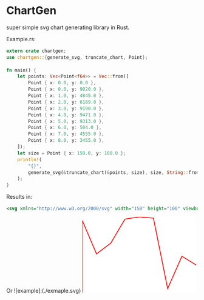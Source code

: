 # ChartGen
super simple svg chart generating library in Rust.

Example.rs:
```rust
extern crate chartgen;
use chartgen::{generate_svg, truncate_chart, Point};

fn main() {
    let points: Vec<Point<f64>> = Vec::from([
        Point { x: 0.0, y: 0.0 },
        Point { x: 0.0, y: 9020.0 },
        Point { x: 1.0, y: 4845.0 },
        Point { x: 2.0, y: 6189.0 },
        Point { x: 3.0, y: 9190.0 },
        Point { x: 4.0, y: 9471.0 },
        Point { x: 5.0, y: 9313.0 },
        Point { x: 6.0, y: 504.0 },
        Point { x: 7.0, y: 4555.0 },
        Point { x: 8.0, y: 3455.0 },
    ]);
    let size = Point { x: 150.0, y: 100.0 };
    println!(
        "{}",
        generate_svg(&truncate_chart(&points, size), size, String::from("red"))
    );
}
```
Results in:
```xml
<svg xmlns="http://www.w3.org/2000/svg" width="150" height="100" viewbox="0 0 150 100"><polyline fill="none" stroke="red" points="0.00,100.00 0.00,4.76 18.75,48.84 37.50,34.65 56.25,2.97 75.00,0.00 93.75,1.67 112.50,94.68 131.25,51.91 150.00,63.52 "/></svg>
```
Or
![example]:(./exmaple.svg)
<img src="./example.svg">